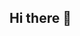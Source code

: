 ## Hi there 👋

<!This organization is for Professors and Teachers to access student work via storage on github and for students to keep a record of their goals and achievements at coding while attending Wilmington University.
